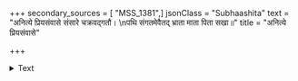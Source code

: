 +++
secondary_sources = [ "MSS_1381",]
jsonClass = "Subhaashita"
text = "अनित्ये प्रियसंवासे संसारे चक्रवद्गतौ।  \nपथि संगतमेवैतद् भ्राता माता पिता सखा॥"
title = "अनित्ये प्रियसंवासे"

+++

<details><summary>Text</summary>

अनित्ये प्रियसंवासे संसारे चक्रवद्गतौ।  
पथि संगतमेवैतद् भ्राता माता पिता सखा॥
</details>
